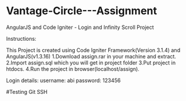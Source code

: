 # Vantage-Circle---Assignment

AngularJS and Code Igniter - Login and Infinity Scroll Project

Instructions:

This Project is created using Code Igniter Framework(Version 3.1.4) and AngularJS(v1.3.16) 1.Download assign.rar in your machine and extract. 2.Import assign.sql which you will get in project folder 3.Put project in htdocs. 4.Run the project in browser(localhost/assign).

Login details: username: abi password: 123456

#Testing Git SSH
